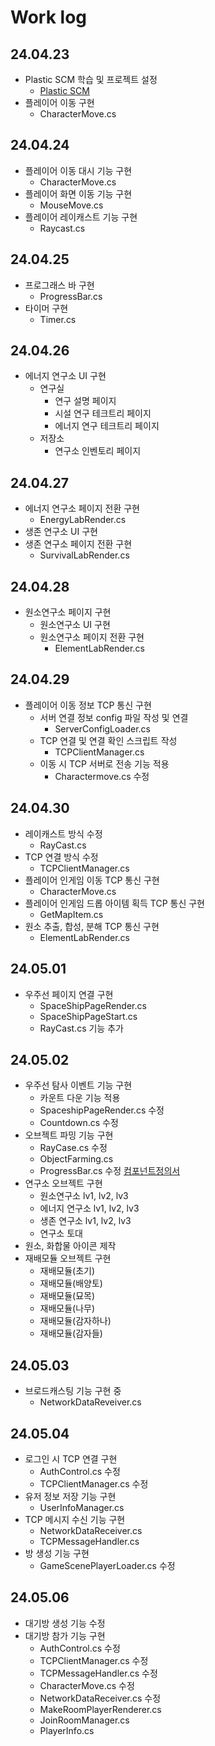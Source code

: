 # Work log

## 24.04.23

- Plastic SCM 학습 및 프로젝트 설정
  - [Plastic SCM](https://daily-polo-dee.notion.site/Plastic-SCM-8b2be6e862a14983a8b1704397e89958)
- 플레이어 이동 구현
  - CharacterMove.cs

## 24.04.24

- 플레이어 이동 대시 기능 구현
  - CharacterMove.cs
- 플레이어 화면 이동 기능 구현
  - MouseMove.cs
- 플레이어 레이캐스트 기능 구현
  - Raycast.cs

## 24.04.25

- 프로그래스 바 구현
  - ProgressBar.cs
- 타이머 구현
  - Timer.cs

## 24.04.26

- 에너지 연구소 UI 구현
  - 연구실
    - 연구 설명 페이지
    - 시설 연구 테크트리 페이지
    - 에너지 연구 테크트리 페이지
  - 저장소
    - 연구소 인벤토리 페이지

## 24.04.27

- 에너지 연구소 페이지 전환 구현
  - EnergyLabRender.cs
- 생존 연구소 UI 구현
- 생존 연구소 페이지 전환 구현
  - SurvivalLabRender.cs

## 24.04.28

- 원소연구소 페이지 구현
  - 원소연구소 UI 구현
  - 원소연구소 페이지 전환 구현
    - ElementLabRender.cs

## 24.04.29

- 플레이어 이동 정보 TCP 통신 구현
  - 서버 연결 정보 config 파일 작성 및 연결
    - ServerConfigLoader.cs
  - TCP 연결 및 연결 확인 스크립트 작성
    - TCPClientManager.cs
  - 이동 시 TCP 서버로 전송 기능 적용
    - Charactermove.cs 수정

## 24.04.30

- 레이캐스트 방식 수정
  - RayCast.cs
- TCP 연결 방식 수정
  - TCPClientManager.cs
- 플레이어 인게임 이동 TCP 통신 구현
  - CharacterMove.cs
- 플레이어 인게임 드롭 아이템 획득 TCP 통신 구현
  - GetMapItem.cs
- 원소 추출, 합성, 분해 TCP 통신 구현
  - ElementLabRender.cs

## 24.05.01

- 우주선 페이지 연결 구현
  - SpaceShipPageRender.cs
  - SpaceShipPageStart.cs
  - RayCast.cs 기능 추가

## 24.05.02

- 우주선 탐사 이벤트 기능 구현
  - 카운트 다운 기능 적용
  - SpaceshipPageRender.cs 수정
  - Countdown.cs 수정
- 오브젝트 파밍 기능 구현
  - RayCase.cs 수정
  - ObjectFarming.cs
  - ProgressBar.cs 수정
    [컴포넌트정의서](https://daily-polo-dee.notion.site/4a68a54ad2614bd3b6985c9415c5a624?v=b414b68538f6438e944f98921aa3daeb&pvs=74)
- 연구소 오브젝트 구현
  - 원소연구소 lv1, lv2, lv3
  - 에너지 연구소 lv1, lv2, lv3
  - 생존 연구소 lv1, lv2, lv3
  - 연구소 토대
- 원소, 화합물 아이콘 제작
- 재배모듈 오브젝트 구현
  - 재배모듈(초기)
  - 재배모듈(배양토)
  - 재배모듈(묘목)
  - 재배모듈(나무)
  - 재배모듈(감자하나)
  - 재배모듈(감자들)

## 24.05.03

- 브로드캐스팅 기능 구현 중
  - NetworkDataReveiver.cs

## 24.05.04

- 로그인 시 TCP 연결 구현
  - AuthControl.cs 수정
  - TCPClientManager.cs 수정
- 유저 정보 저장 기능 구현
  - UserInfoManager.cs
- TCP 메시지 수신 기능 구현
  - NetworkDataReceiver.cs
  - TCPMessageHandler.cs
- 방 생성 기능 구현
  - GameScenePlayerLoader.cs 수정

## 24.05.06

- 대기방 생성 기능 수정
- 대기방 참가 기능 구현
  - AuthControl.cs 수정
  - TCPClientManager.cs 수정
  - TCPMessageHandler.cs 수정
  - CharacterMove.cs 수정
  - NetworkDataReceiver.cs 수정
  - MakeRoomPlayerRenderer.cs
  - JoinRoomManager.cs
  - PlayerInfo.cs
